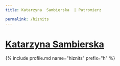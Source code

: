 ```yaml
---
title: Katarzyna  Sambierska  | Patromierz

permalink: /hiznits
---
```


# [Katarzyna  Sambierska ](https://patronite.pl/hiznits)

{% include profile.md name="hiznits" prefix="h" %}
